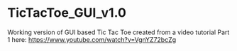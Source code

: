# TicTacToe_GUI_v1.0
Working version of GUI based Tic Tac Toe created from a video tutorial
Part 1 here: https://www.youtube.com/watch?v=VgnYZ72bcZg
